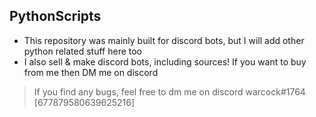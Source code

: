 ## PythonScripts

* This repository was mainly built for discord bots, but I will add other python related stuff here too
* I also sell & make discord bots, including sources! If you want to buy from me then DM me on discord

> If you find any bugs, feel free to dm me on discord warcock#1764 [677879580639625216]
